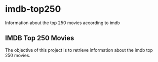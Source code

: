 # imdb-top250
Information about the top 250 movies according to imdb

## IMDB Top 250 Movies
The objective of this project is to retrieve information about the imdb top 250 movies.
